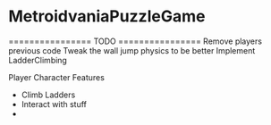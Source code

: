 # MetroidvaniaPuzzleGame

================ TODO ================
Remove players previous code
Tweak the wall jump physics to be better
Implement LadderClimbing



Player Character Features
- Climb Ladders
- Interact with stuff
- 